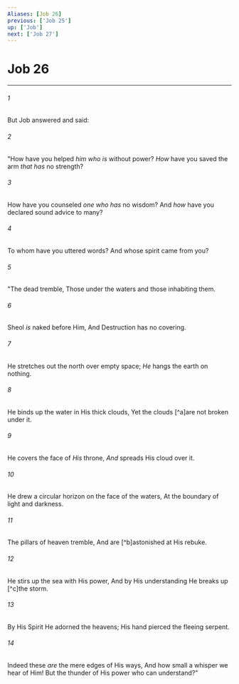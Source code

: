 ```yaml
---
Aliases: [Job 26]
previous: ['Job 25']
up: ['Job']
next: ['Job 27']
---
```

# Job 26

***


###### 1 
But Job answered and said: 

###### 2 
"How have you helped _him who is_ without power? _How_ have you saved the arm _that has_ no strength? 

###### 3 
How have you counseled _one who has_ no wisdom? And _how_ have you declared sound advice to many? 

###### 4 
To whom have you uttered words? And whose spirit came from you? 

###### 5 
"The dead tremble, Those under the waters and those inhabiting them. 

###### 6 
Sheol _is_ naked before Him, And Destruction has no covering. 

###### 7 
He stretches out the north over empty space; _He_ hangs the earth on nothing. 

###### 8 
He binds up the water in His thick clouds, Yet the clouds [^a]are not broken under it. 

###### 9 
He covers the face of _His_ throne, _And_ spreads His cloud over it. 

###### 10 
He drew a circular horizon on the face of the waters, At the boundary of light and darkness. 

###### 11 
The pillars of heaven tremble, And are [^b]astonished at His rebuke. 

###### 12 
He stirs up the sea with His power, And by His understanding He breaks up [^c]the storm. 

###### 13 
By His Spirit He adorned the heavens; His hand pierced the fleeing serpent. 

###### 14 
Indeed these _are_ the mere edges of His ways, And how small a whisper we hear of Him! But the thunder of His power who can understand?"
